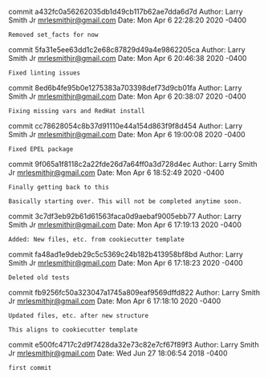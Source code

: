 commit a432fc0a56262035db1d49cb117b62ae7dda6d7d
Author: Larry Smith Jr <mrlesmithjr@gmail.com>
Date:   Mon Apr 6 22:28:20 2020 -0400

    Removed set_facts for now

commit 5fa31e5ee63dd1c2e68c87829d49a4e9862205ca
Author: Larry Smith Jr <mrlesmithjr@gmail.com>
Date:   Mon Apr 6 20:46:38 2020 -0400

    Fixed linting issues

commit 8ed6b4fe95b0e1275383a703398def73d9cb01fa
Author: Larry Smith Jr <mrlesmithjr@gmail.com>
Date:   Mon Apr 6 20:38:07 2020 -0400

    Fixing missing vars and RedHat install

commit cc78628054c8b37d91110e44a154d863f9f8d454
Author: Larry Smith Jr <mrlesmithjr@gmail.com>
Date:   Mon Apr 6 19:00:08 2020 -0400

    Fixed EPEL package

commit 9f065a1f8118c2a22fde26d7a64ff0a3d728d4ec
Author: Larry Smith Jr <mrlesmithjr@gmail.com>
Date:   Mon Apr 6 18:52:49 2020 -0400

    Finally getting back to this
    
    Basically starting over. This will not be completed anytime soon.

commit 3c7df3eb92b61d61563faca0d9aebaf9005ebb77
Author: Larry Smith Jr <mrlesmithjr@gmail.com>
Date:   Mon Apr 6 17:19:13 2020 -0400

    Added: New files, etc. from cookiecutter template

commit fa48ad1e9deb29c5c5369c24b182b413958bf8bd
Author: Larry Smith Jr <mrlesmithjr@gmail.com>
Date:   Mon Apr 6 17:18:23 2020 -0400

    Deleted old tests

commit fb9256fc50a323047a1745a809eaf9569dffd822
Author: Larry Smith Jr <mrlesmithjr@gmail.com>
Date:   Mon Apr 6 17:18:10 2020 -0400

    Updated files, etc. after new structure
    
    This aligns to cookiecutter template

commit e500fc4717c2d9f7428da32e73c82e7cf67f89f3
Author: Larry Smith Jr <mrlesmithjr@gmail.com>
Date:   Wed Jun 27 18:06:54 2018 -0400

    first commit
